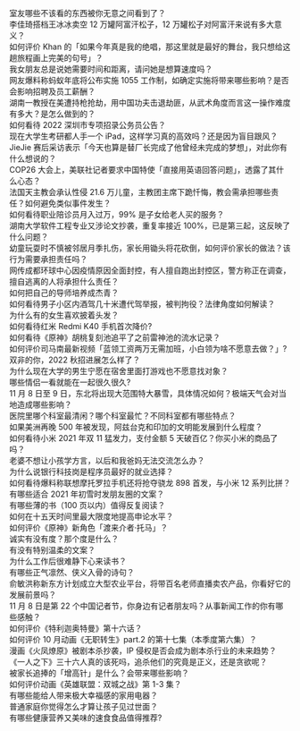 室友哪些不该看的东西被你无意之间看到了？  
李佳琦搭档王冰冰卖空 12 万罐阿富汗松子，12 万罐松子对阿富汗来说有多大意义？  
如何评价 Khan 的「如果今年真是我的绝唱，那这里就是最好的舞台，我只想给这趟旅程画上完美的句号」？  
我女朋友总是说她需要时间和距离，请问她是想算速度吗？  
网友爆料称蚂蚁年底将公布实施 1055 工作制，如确定实施将带来哪些影响？是否会影响招聘及员工薪酬？  
湖南一教授在美遭持枪抢劫，用中国功夫击退劫匪，从武术角度而言这一操作难度有多大？是怎么做到的？  
如何看待 2022 深圳市专项招录公务员公告？  
现在大学生考研都人手一个 iPad，这样学习真的高效吗？还是因为盲目跟风？  
JieJie 赛后采访表示「今天也算是替厂长完成了他曾经未完成的梦想」，对此你有什么想说的？  
COP26 大会上，美联社记者要求中国特使「直接用英语回答问题」，透露了其什么心态？  
法国天主教会承认性侵 21.6 万儿童，主教团主席下跪忏悔，教会需承担哪些责任？如何避免类似事件发生？  
如何看待职业陪诊员月入过万，99% 是子女给老人买的服务？  
湖南大学软件工程专业又涉论文抄袭，重复率接近 100%，已是第三起，这反映了什么问题？  
幼童玩耍时不慎被邻居月季扎伤，家长用锄头将花砍倒，如何评价家长的做法？该行为需要承担责任吗？  
网传成都环球中心因疫情原因全面封控，有人擅自跑出封控区，警方称正在调查，擅自逃离的人将承担什么责任？  
如何把自己的导师培养成杰青？  
如何看待男子小区内酒驾几十米遭代驾举报，被判拘役？法律角度如何解读？  
为什么有的女生喜欢披着头发？  
如何看待红米 Redmi K40 手机首次降价?  
如何看待《原神》胡桃复刻池追平了之前雷神池的流水记录？  
如何评价司马南最新视频「蓝领工资两万无需加班，小白领为啥不愿意去做？」?  
双非的你，2022 秋招进展怎么样了？  
为什么现在大学的男生宁愿在宿舍里面打游戏也不愿意找对象？  
哪些情侣一看就能在一起很久很久?  
11 月 8 日至 9 日，东北将出现大范围特大暴雪，具体情况如何？极端天气会对当地造成哪些影响？  
医院里哪个科室最清闲？哪个科室最忙？不同科室都有哪些特点？  
如果美洲再晚 500 年被发现，阿兹台克和印加的文明能发展到什么程度？  
如何看待小米 2021 年双 11 猛发力，支付金额 5 天破百亿？你买小米的商品了吗？  
老婆不想让小孩学方言，以后和我爸妈无法交流怎么办？  
为什么说银行科技岗是程序员最好的就业选择？  
如何看待爆料称联想摩托罗拉手机还将抢夺骁龙 898 首发，与小米 12 系列比拼？  
有哪些适合 2021 年初雪时发朋友圈的文案？  
有哪些薄的书（100 页以内）值得反复阅读？  
如何在十五天时间里最大限度地提高申论水平？  
如何评价《原神》新角色「渡来介者·托马」？  
诚实有没有度？那个度是什么？  
有没有特别温柔的文案？  
为什么工作后很难静下心来读书？  
有哪些正气凛然、侠义入骨的诗句？  
俞敏洪称新东方计划成立大型农业平台，将带百名老师直播卖农产品，你看好它的发展前景吗？  
11 月 8 日是第 22 个中国记者节，你身边有记者朋友吗？从事新闻工作的你有哪些感触？  
如何评价《特利迦奥特曼》第十六话？  
如何评价 10 月动画《无职转生》part.2 的第十七集（本季度第六集）？  
漫画《火凤燎原》被剧本杀抄袭，IP 侵权是否会成为剧本杀行业的未来趋势？  
《一人之下》三十六人真的该死吗，追杀他们的究竟是正义，还是贪欲呢？  
被家长追捧的「增高针」是什么？会带来哪些影响？  
如何评价动画《英雄联盟：双城之战》第 1-3 集？  
有哪些能给人带来极大幸福感的家用电器？  
普通家庭你觉得怎么才算让孩子见过世面？  
有哪些健康营养又美味的速食食品值得推荐?  
